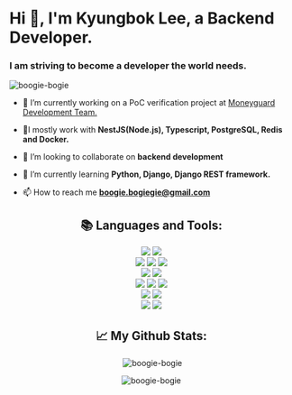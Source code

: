 <h1 align="left">Hi 👋, I'm Kyungbok Lee, a Backend Developer.</h1>
<h3 align="left">I am striving to become a developer the world needs.</h3>

<p align="left"> <img src="https://komarev.com/ghpvc/?username=boogie-bogie&label=Profile%20views&color=0e75b6&style=flat" alt="boogie-bogie" /> </p>

- 🔭 I’m currently working on a PoC verification project at [Moneyguard Development Team.](https://github.com/MoneyGuard-Dev)

- 🤝I mostly work with **NestJS(Node.js), Typescript, PostgreSQL, Redis and Docker.**

- 👯 I’m looking to collaborate on **backend development**

- 🌱 I’m currently learning **Python, Django, Django REST framework.**

- 📫 How to reach me **boogie.bogiegie@gmail.com**

<div align="center">
<h2>📚 Languages and Tools:</h2>
</div>

<div align="center"> 
  <img src="https://img.shields.io/badge/javascript-F7DF1E?style=for-the-badge&logo=javascript&logoColor=black">
  <img src="https://img.shields.io/badge/Typescript-3178C6?style=for-the-badge&logo=Typescript&logoColor=white"/>
  <br>
  <img src="https://img.shields.io/badge/node.js-339933?style=for-the-badge&logo=Node.js&logoColor=white">
  <img src="https://img.shields.io/badge/nestjs-E0234E?style=for-the-badge&logo=nestjs&logoColor=white" />
  <img src="https://img.shields.io/badge/express-000000?style=for-the-badge&logo=express&logoColor=white">
  <br>
  <img src="https://img.shields.io/badge/python-3776AB?style=for-the-badge&logo=python&logoColor=white"> 
  <img src="https://img.shields.io/badge/django-092E20?style=for-the-badge&logo=django&logoColor=white">
  <br>
  <img src="https://img.shields.io/badge/postgresql-4169E1?style=for-the-badge&logo=postgresql&logoColor=white" />
  <img src="https://img.shields.io/badge/redis-DC382D?style=for-the-badge&logo=redis&logoColor=white" />
  <img src="https://img.shields.io/badge/mongoDB-47A248?style=for-the-badge&logo=MongoDB&logoColor=white">
  <br>
  <img src="https://img.shields.io/badge/jest-C21325?style=for-the-badge&logo=jest&logoColor=white" />
  <img src="https://img.shields.io/badge/amazon aws EC2 ECS/ECR-232F3E?style=for-the-badge&logo=amazonaws&logoColor=white">
  <br>
  <img src="https://img.shields.io/badge/docker-2496ED?style=for-the-badge&logo=docker&logoColor=white" />
  <img src="https://img.shields.io/badge/docker compose-2496ED?style=for-the-badge&logo=docker&logoColor=white" />
</div>

<div align="center">
<h2>📈 My Github Stats:</h2>
</div>
<div align="center">
  <p align="center">&nbsp;<img align="center" src="https://github-readme-stats.vercel.app/api?username=boogie-bogie&show_icons=true&theme=gotham&locale=en" alt="boogie-bogie" /></p>
  <p align="center"><img align="center" src="https://github-readme-streak-stats.herokuapp.com/?user=boogie-bogie&theme=gotham" alt="boogie-bogie" /></p>
</div>
